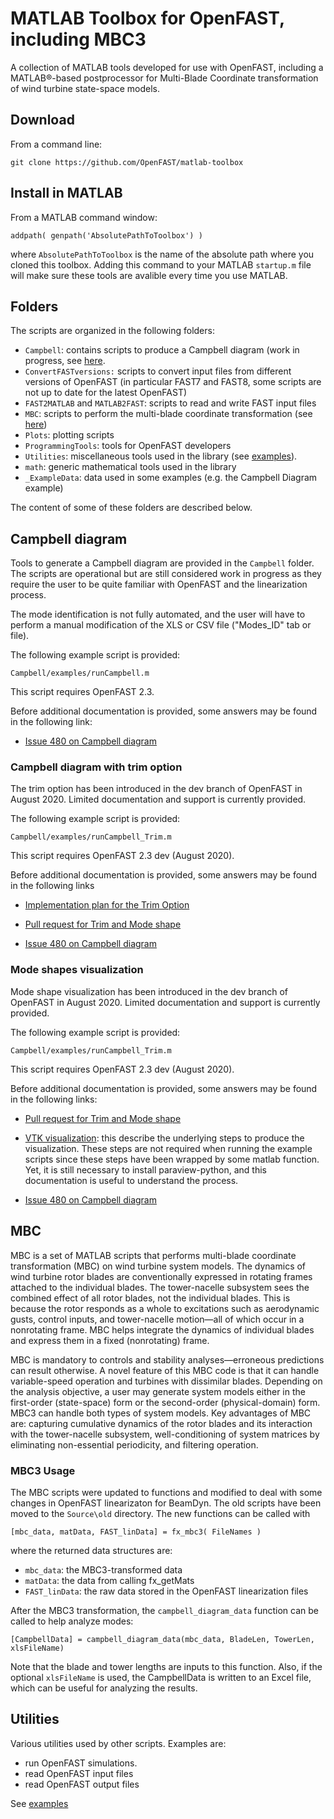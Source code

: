 # MATLAB Toolbox for OpenFAST, including MBC3
A collection of MATLAB tools developed for use with OpenFAST, including
a MATLAB®-based postprocessor for Multi-Blade Coordinate transformation of 
wind turbine state-space models.

## Download 
From a command line:
```
git clone https://github.com/OpenFAST/matlab-toolbox
```

## Install in MATLAB
From a MATLAB command window:

```
addpath( genpath('AbsolutePathToToolbox') )
```
where `AbsolutePathToToolbox` is the name of the absolute path where you cloned this toolbox. 
Adding this command to your MATLAB `startup.m` file will make sure these tools are avalible every time you
use MATLAB.


## Folders 

The scripts are organized in the following folders:
- `Campbell`: contains scripts to produce a Campbell diagram (work in progress, see [here](#campbell-diagram). 
- `ConvertFASTversions:` scripts to convert input files from different versions of OpenFAST (in particular FAST7 and FAST8, some scripts are not up to date for the latest OpenFAST)
- `FAST2MATLAB` and `MATLAB2FAST`: scripts to read and write FAST input files
- `MBC`: scripts to perform the multi-blade coordinate  transformation (see [here](#MBC))
- `Plots`: plotting scripts
- `ProgrammingTools`: tools for OpenFAST developers
- `Utilities`: miscellaneous tools used in the library (see [examples](Utilities/examples/)).
- `math`: generic mathematical tools used in the library
- `_ExampleData`: data used in some examples (e.g. the Campbell Diagram example)


The content of some of these folders are described below.




## Campbell diagram

Tools to generate a Campbell diagram are provided in the `Campbell` folder. 
The scripts are operational but are still considered work in progress as they require the user to be quite familiar with OpenFAST and the linearization process. 

The mode identification is not fully automated, and the user will have to perform a manual modification of the XLS or CSV file ("Modes\_ID" tab or file).



The following example script is provided:
```
Campbell/examples/runCampbell.m
```
This script requires OpenFAST 2.3. 


Before additional documentation is provided, some answers may be found in the following link:

- [Issue 480 on Campbell diagram](https://github.com/OpenFAST/openfast/issues/480)



### Campbell diagram with trim option

The trim option has been introduced in the dev branch of OpenFAST in August 2020. Limited documentation and support is currently provided. 


The following example script is provided:
```
Campbell/examples/runCampbell_Trim.m
```
This script requires OpenFAST 2.3 dev (August 2020). 


Before additional documentation is provided, some answers may be found in the following links

- [Implementation plan for the Trim Option](https://github.com/ebranlard/temp-lin/blob/master/ForceSetPoint.pdf)

- [Pull request for Trim and Mode shape](https://github.com/OpenFAST/openfast/pull/373)

- [Issue 480 on Campbell diagram](https://github.com/OpenFAST/openfast/issues/480)





### Mode shapes visualization

Mode shape visualization has been introduced in the dev branch of OpenFAST in August 2020. Limited documentation and support is currently provided. 


The following example script is provided:
```
Campbell/examples/runCampbell_Trim.m
```
This script requires OpenFAST 2.3 dev (August 2020). 


Before additional documentation is provided, some answers may be found in the following links:

- [Pull request for Trim and Mode shape](https://github.com/OpenFAST/openfast/pull/373)

- [VTK visualization](https://github.com/OpenFAST/r-test/blob/dev/glue-codes/openfast/5MW_Land_ModeShapes/vtk-visualization.md): this describe the underlying steps to produce the visualization. These steps are not required when running the example scripts since these steps have been wrapped by some matlab function. Yet, it is still necessary to install paraview-python, and this documentation is useful to understand the process.

- [Issue 480 on Campbell diagram](https://github.com/OpenFAST/openfast/issues/480)





## MBC

MBC is a set of MATLAB scripts that performs multi-blade coordinate transformation (MBC) on wind turbine system models.
The dynamics of wind turbine rotor blades are conventionally expressed in rotating frames attached to the individual blades.
The tower-nacelle subsystem sees the combined effect of all rotor blades, not the individual blades. This is because the rotor
responds as a whole to excitations such as aerodynamic gusts, control inputs, and tower-nacelle motion—all of which occur in a
 nonrotating frame. MBC helps integrate the dynamics of individual blades and express them in a fixed (nonrotating) frame.

MBC is mandatory to controls and stability analyses—erroneous predictions can result otherwise. A novel feature of this MBC code
is that it can handle variable-speed operation and turbines with dissimilar blades. Depending on the analysis objective, a user
may generate system models either in the first-order (state-space) form or the second-order (physical-domain) form. MBC3 can
handle both types of system models. Key advantages of MBC are: capturing cumulative dynamics of the rotor blades and its interaction
with the tower-nacelle subsystem, well-conditioning of system matrices by eliminating non-essential periodicity, and filtering operation.

### MBC3 Usage
The MBC scripts were updated to functions and modified to deal with some changes in OpenFAST linearizaton for BeamDyn. The old scripts have been moved 
to the `Source\old` directory. The new functions can be called with
```
[mbc_data, matData, FAST_linData] = fx_mbc3( FileNames )
```
where the returned data structures are:
- `mbc_data`:  the MBC3-transformed data
- `matData`: the data from calling fx_getMats
- `FAST_linData`: the raw data stored in the OpenFAST linearization files

After the MBC3 transformation, the `campbell_diagram_data` function can be called to help analyze modes:
```
[CampbellData] = campbell_diagram_data(mbc_data, BladeLen, TowerLen, xlsFileName)
```

Note that the blade and tower lengths are inputs to this function. Also, if the optional `xlsFileName` is used, the CampbellData is written to an Excel 
file, which can be useful for analyzing the results.





## Utilities
Various utilities used by other scripts. Examples are:
- run OpenFAST simulations. 
- read OpenFAST input files 
- read OpenFAST output files

See [examples](Utilities/examples/)

